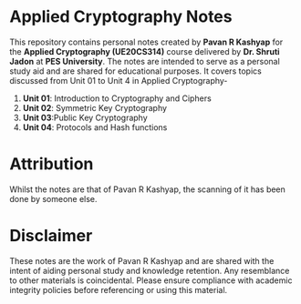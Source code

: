 # Applied Cryptography Notes

This repository contains personal notes created by **Pavan R Kashyap** for the **Applied Cryptography (UE20CS314)** course delivered by **Dr. Shruti Jadon** at **PES University**. The notes are intended to serve as a personal study aid and are shared for educational purposes.
It covers topics discussed from Unit 01 to Unit 4 in Applied Cryptography-
1. **Unit 01**: Introduction to Cryptography and Ciphers
2. **Unit 02**: Symmetric Key Cryptography
3. **Unit 03**:Public Key Cryptography
4. **Unit 04**: Protocols and Hash functions

# Attribution
Whilst the notes are that of Pavan R Kashyap, the scanning of it has been done by someone else. 

 # Disclaimer

These notes are the work of Pavan R Kashyap and are shared with the intent of aiding personal study and knowledge retention. Any resemblance to other materials is coincidental. Please ensure compliance with academic integrity policies before referencing or using this material.
